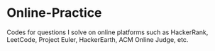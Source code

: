 # Online-Practice

Codes for questions I solve on online platforms such as HackerRank, LeetCode, Project Euler, HackerEarth, ACM Online Judge, etc.
